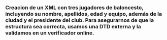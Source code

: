 ### Creacion de un XML con tres jugadores de baloncesto, incluyendo su nombre, apellidos, edad y equipo, además de la ciudad y el presidente del club. Para asegurarnos de que la estructura sea correcta, usamos una DTD externa y la validamos en un verificador online.